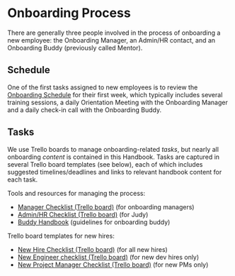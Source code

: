 # Onboarding Process

There are generally three people involved in the process of onboarding a new employee: the Onboarding Manager, an Admin/HR contact, and an Onboarding Buddy (previously called Mentor).

## Schedule

One of the first tasks assigned to new employees is to review the [Onboarding Schedule](../../01-welcome-to-civicactions/welcome.md#onboarding-process) for their first week, which typically includes several training sessions, a daily Orientation Meeting with the Onboarding Manager and a daily check-in call with the Onboarding Buddy.

## Tasks

We use Trello boards to manage onboarding-related *tasks*, but nearly all onboarding *content* is contained in this Handbook. Tasks are captured in several Trello board templates (see below), each of which includes suggested timelines/deadlines and links to relevant handbook content for each task.

Tools and resources for managing the process:

*   [Manager Checklist (Trello board)](https://trello.com/b/FOILJ0i6/template-onboarding-manager-checklist) (for onboarding managers)
*   [Admin/HR Checklist (Trello board)](https://trello.com/b/RbC0clMU/template-onboarding-admin-hr-checklist-draft) (for Judy)
*   [Buddy Handbook](../../01-welcome-to-civicactions/training/buddy-program.md) (guidelines for onboarding buddy)

Trello board templates for new hires:

*   [New Hire Checklist (Trello board)](https://trello.com/b/sMn9YJcO/template-onboarding-new-hire-checklist) (for all new hires)
*   [New Engineer checklist (Trello board)](https://trello.com/b/bQeKK90e/template-onboarding-dev-engineering-new-employee-checklist) (for new dev hires only)
*   [New Project Manager Checklist (Trello board)](https://trello.com/b/KnmBekdC/template-onboarding-project-manager-new-employee-checklist-draft) (for new PMs only)
